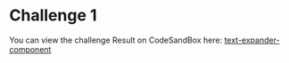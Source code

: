 # Challenge 1

You can view the challenge Result on CodeSandBox here: [text-expander-component](https://codesandbox.io/p/sandbox/text-expander-component-4xm6y7?file=%2Fsrc%2FApp.js%3A41%2C36)
